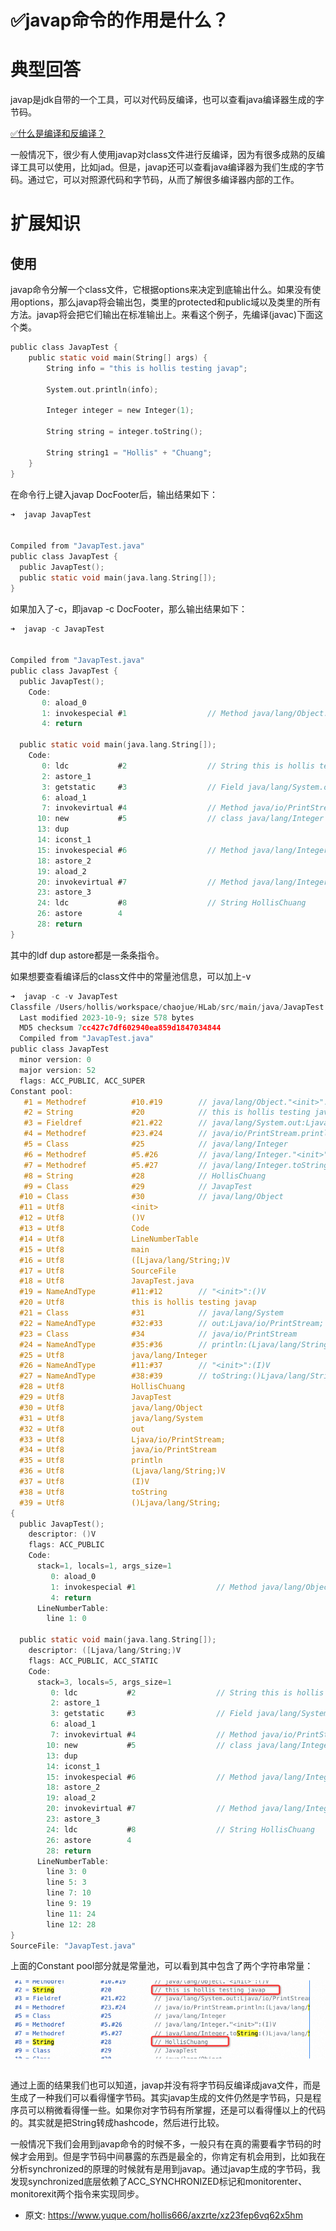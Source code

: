 # ✅javap命令的作用是什么？
<!--page header-->

<a name="nNWpT"></a>
# 典型回答

javap是jdk自带的一个工具，可以对代码反编译，也可以查看java编译器生成的字节码。

[✅什么是编译和反编译？](https://www.yuque.com/hollis666/axzrte/gpd672xz0sx2qyyh?view=doc_embed)

一般情况下，很少有人使用javap对class文件进行反编译，因为有很多成熟的反编译工具可以使用，比如jad。但是，javap还可以查看java编译器为我们生成的字节码。通过它，可以对照源代码和字节码，从而了解很多编译器内部的工作。

<a name="cdMMS"></a>
# 扩展知识

<a name="firP5"></a>
## 使用

javap命令分解一个class文件，它根据options来决定到底输出什么。如果没有使用options，那么javap将会输出包，类里的protected和public域以及类里的所有方法。javap将会把它们输出在标准输出上。来看这个例子，先编译(javac)下面这个类。

```c
public class JavapTest {
    public static void main(String[] args) {
        String info = "this is hollis testing javap";

        System.out.println(info);

        Integer integer = new Integer(1);

        String string = integer.toString();

        String string1 = "Hollis" + "Chuang";
    }
}

```

在命令行上键入javap DocFooter后，输出结果如下：

```c
➜  javap JavapTest 


Compiled from "JavapTest.java"
public class JavapTest {
  public JavapTest();
  public static void main(java.lang.String[]);
}

```

如果加入了-c，即javap -c DocFooter，那么输出结果如下：

```c
➜  javap -c JavapTest


Compiled from "JavapTest.java"
public class JavapTest {
  public JavapTest();
    Code:
       0: aload_0
       1: invokespecial #1                  // Method java/lang/Object."<init>":()V
       4: return

  public static void main(java.lang.String[]);
    Code:
       0: ldc           #2                  // String this is hollis testing javap
       2: astore_1
       3: getstatic     #3                  // Field java/lang/System.out:Ljava/io/PrintStream;
       6: aload_1
       7: invokevirtual #4                  // Method java/io/PrintStream.println:(Ljava/lang/String;)V
      10: new           #5                  // class java/lang/Integer
      13: dup
      14: iconst_1
      15: invokespecial #6                  // Method java/lang/Integer."<init>":(I)V
      18: astore_2
      19: aload_2
      20: invokevirtual #7                  // Method java/lang/Integer.toString:()Ljava/lang/String;
      23: astore_3
      24: ldc           #8                  // String HollisChuang
      26: astore        4
      28: return
}

```

其中的ldf dup astore都是一条条指令。

如果想要查看编译后的class文件中的常量池信息，可以加上-v

```c
➜  javap -c -v JavapTest
Classfile /Users/hollis/workspace/chaojue/HLab/src/main/java/JavapTest.class
  Last modified 2023-10-9; size 578 bytes
  MD5 checksum 7cc427c7df602940ea859d1847034844
  Compiled from "JavapTest.java"
public class JavapTest
  minor version: 0
  major version: 52
  flags: ACC_PUBLIC, ACC_SUPER
Constant pool:
   #1 = Methodref          #10.#19        // java/lang/Object."<init>":()V
   #2 = String             #20            // this is hollis testing javap
   #3 = Fieldref           #21.#22        // java/lang/System.out:Ljava/io/PrintStream;
   #4 = Methodref          #23.#24        // java/io/PrintStream.println:(Ljava/lang/String;)V
   #5 = Class              #25            // java/lang/Integer
   #6 = Methodref          #5.#26         // java/lang/Integer."<init>":(I)V
   #7 = Methodref          #5.#27         // java/lang/Integer.toString:()Ljava/lang/String;
   #8 = String             #28            // HollisChuang
   #9 = Class              #29            // JavapTest
  #10 = Class              #30            // java/lang/Object
  #11 = Utf8               <init>
  #12 = Utf8               ()V
  #13 = Utf8               Code
  #14 = Utf8               LineNumberTable
  #15 = Utf8               main
  #16 = Utf8               ([Ljava/lang/String;)V
  #17 = Utf8               SourceFile
  #18 = Utf8               JavapTest.java
  #19 = NameAndType        #11:#12        // "<init>":()V
  #20 = Utf8               this is hollis testing javap
  #21 = Class              #31            // java/lang/System
  #22 = NameAndType        #32:#33        // out:Ljava/io/PrintStream;
  #23 = Class              #34            // java/io/PrintStream
  #24 = NameAndType        #35:#36        // println:(Ljava/lang/String;)V
  #25 = Utf8               java/lang/Integer
  #26 = NameAndType        #11:#37        // "<init>":(I)V
  #27 = NameAndType        #38:#39        // toString:()Ljava/lang/String;
  #28 = Utf8               HollisChuang
  #29 = Utf8               JavapTest
  #30 = Utf8               java/lang/Object
  #31 = Utf8               java/lang/System
  #32 = Utf8               out
  #33 = Utf8               Ljava/io/PrintStream;
  #34 = Utf8               java/io/PrintStream
  #35 = Utf8               println
  #36 = Utf8               (Ljava/lang/String;)V
  #37 = Utf8               (I)V
  #38 = Utf8               toString
  #39 = Utf8               ()Ljava/lang/String;
{
  public JavapTest();
    descriptor: ()V
    flags: ACC_PUBLIC
    Code:
      stack=1, locals=1, args_size=1
         0: aload_0
         1: invokespecial #1                  // Method java/lang/Object."<init>":()V
         4: return
      LineNumberTable:
        line 1: 0

  public static void main(java.lang.String[]);
    descriptor: ([Ljava/lang/String;)V
    flags: ACC_PUBLIC, ACC_STATIC
    Code:
      stack=3, locals=5, args_size=1
         0: ldc           #2                  // String this is hollis testing javap
         2: astore_1
         3: getstatic     #3                  // Field java/lang/System.out:Ljava/io/PrintStream;
         6: aload_1
         7: invokevirtual #4                  // Method java/io/PrintStream.println:(Ljava/lang/String;)V
        10: new           #5                  // class java/lang/Integer
        13: dup
        14: iconst_1
        15: invokespecial #6                  // Method java/lang/Integer."<init>":(I)V
        18: astore_2
        19: aload_2
        20: invokevirtual #7                  // Method java/lang/Integer.toString:()Ljava/lang/String;
        23: astore_3
        24: ldc           #8                  // String HollisChuang
        26: astore        4
        28: return
      LineNumberTable:
        line 3: 0
        line 5: 3
        line 7: 10
        line 9: 19
        line 11: 24
        line 12: 28
}
SourceFile: "JavapTest.java"

```

上面的Constant pool部分就是常量池，可以看到其中包含了两个字符串常量：

![image.png](./img/lg8UVlC6-w3Q8_RC/1696857383822-11f7a85a-c60c-4b2c-ae3c-d6939ca957d2-577397.png)

<a name="MNj5j"></a>
## 

通过上面的结果我们也可以知道，javap并没有将字节码反编译成java文件，而是生成了一种我们可以看得懂字节码。其实javap生成的文件仍然是字节码，只是程序员可以稍微看得懂一些。如果你对字节码有所掌握，还是可以看得懂以上的代码的。其实就是把String转成hashcode，然后进行比较。

一般情况下我们会用到javap命令的时候不多，一般只有在真的需要看字节码的时候才会用到。但是字节码中间暴露的东西是最全的，你肯定有机会用到，比如我在分析synchronized的原理的时候就有是用到javap。通过javap生成的字节码，我发现synchronized底层依赖了ACC_SYNCHRONIZED标记和monitorenter、monitorexit两个指令来实现同步。


<!--page footer-->
- 原文: <https://www.yuque.com/hollis666/axzrte/xz23fep6vq62x5hm>